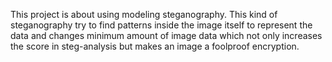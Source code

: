 This project is about using modeling steganography.
This kind of steganography try to find patterns inside the image itself to represent the data and changes minimum amount of image data which not only increases the score in steg-analysis but makes an image a foolproof encryption.
